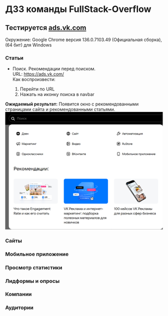 # ДЗ3 команды FullStack-Overflow

## Тестируется [ads.vk.com](https://ads.vk.com/)

Окружение: Google Chrome версия 136.0.7103.49 (Официальная сборка), (64 бит) для Windows

### Статьи

* Поиск. Рекомендации перед поиском.  
URL: https://ads.vk.com/  
Как воспроизвести:

    1. Перейти по URL
    2. Нажать на иконку поиска в navbar

**Ожидаемый результат:** Появится окно с рекомендованными страницами сайта и рекомендованными статьями.  
![alt text](images/articles/bfore_search_recomendations.png)

### Сайты

### Мобильное приложение

### Просмотр статистики

### Лидформы и опросы

### Компании

### Аудитории
